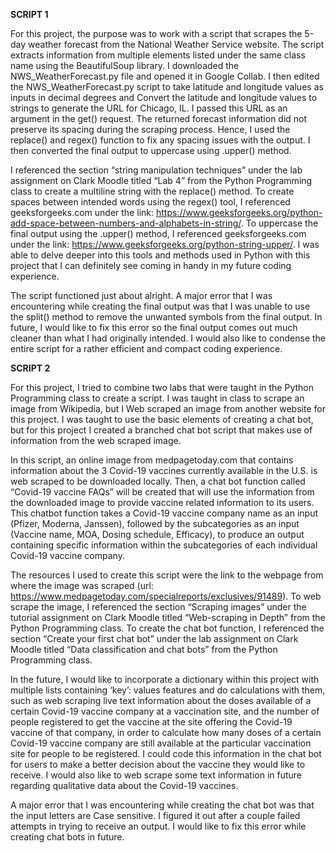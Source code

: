 **SCRIPT 1**

For this project, the purpose was to work with a script that scrapes the 5-day weather forecast from the National Weather Service website. The script extracts information from multiple elements listed under the same class name using the BeautifulSoup library. I downloaded the NWS_WeatherForecast.py file and opened it in Google Collab. I then edited the NWS_WeatherForecast.py script to take latitude and longitude values as inputs in decimal degrees and Convert the latitude and longitude values to strings to generate the URL for Chicago, IL. I passed this URL as an argument in the get() request. The returned forecast information did not preserve its spacing during the scraping process. Hence, I used the replace() and regex() function to fix any spacing issues with the output. I then converted the final output to uppercase using .upper() method.

I referenced the section “string manipulation techniques” under the lab assignment on Clark Moodle titled “Lab 4” from the Python Programming class to create a multiline string with the replace() method. To create spaces between intended words using the regex() tool, I referenced geeksforgeeks.com under the link: https://www.geeksforgeeks.org/python-add-space-between-numbers-and-alphabets-in-string/. To uppercase the final output using the .upper() method, I referenced geeksforgeeks.com under the link: https://www.geeksforgeeks.org/python-string-upper/. I was able to delve deeper into this tools and methods used in Python with this project that I can definitely see coming in handy in my future coding experience. 

The script functioned just about alright. A major error that I was encountering while creating the final output was that I was unable to use the split() method to remove the unwanted symbols from the final output. In future, I would like to fix this error so the final output comes out much cleaner than what I had originally intended. I would also like to condense the entire script for a rather efficient and compact coding experience. 


**SCRIPT 2**

For this project, I tried to combine two labs that were taught in the Python Programming class to create a script. I was taught in class to scrape an image from Wikipedia, but I Web scraped an image from another website for this project. I was taught to use the basic elements of creating a chat bot, but for this project I created a branched chat bot script that makes use of information from the web scraped image.

In this script, an online image from medpagetoday.com that contains information about the 3 Covid-19 vaccines currently available in the U.S. is web scraped to be downloaded locally. Then, a chat bot function called “Covid-19 vaccine FAQs” will be created that will use the information from the downloaded image to provide vaccine related information to its users. This chatbot function takes a Covid-19 vaccine company name as an input (Pfizer, Moderna, Janssen), followed by the subcategories as an input (Vaccine name, MOA, Dosing schedule, Efficacy), to produce an output containing specific information within the subcategories of each individual Covid-19 vaccine company.

The resources I used to create this script were the link to the webpage from where the image was scraped (url: https://www.medpagetoday.com/specialreports/exclusives/91489). To web scrape the image, I referenced the section “Scraping images” under the tutorial assignment on Clark Moodle titled “Web-scraping in Depth” from the Python Programming class.  To create the chat bot function, I referenced the section “Create your first chat bot” under the lab assignment on Clark Moodle titled “Data classification and chat bots” from the Python Programming class.  

In the future, I would like to incorporate a dictionary within this project with multiple lists containing ‘key’: values features and do calculations with them, such as web scraping live text information about the doses available of a certain Covid-19 vaccine company at a vaccination site, and the number of people registered to get the vaccine at the site offering the Covid-19 vaccine of that company, in order to calculate how many doses of a certain Covid-19 vaccine company are still available at the particular vaccination site for people to be registered. I could code this information in the chat bot for users to make a better decision about the vaccine they would like to receive. I would also like to web scrape some text information in future regarding qualitative data about the Covid-19 vaccines.

A major error that I was encountering while creating the chat bot was that the input letters are Case sensitive. I figured it out after a couple failed attempts in trying to receive an output. I would like to fix this error while creating chat bots in future. 
